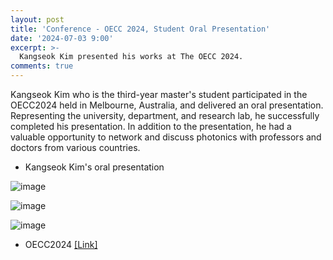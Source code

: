 ```yaml
---
layout: post
title: 'Conference - OECC 2024, Student Oral Presentation'
date: '2024-07-03 9:00'
excerpt: >-
  Kangseok Kim presented his works at The OECC 2024.
comments: true
---
```


Kangseok Kim who is the third-year master's student participated in the OECC2024 held in Melbourne, Australia, and delivered an oral presentation. Representing the university, department, and research lab, he successfully completed his presentation. In addition to the presentation, he had a valuable opportunity to network and discuss photonics with professors and doctors from various countries.


- Kangseok Kim's oral presentation 

![image](https://github.com/user-attachments/assets/5e7f674b-c730-4e17-98ee-7247527d2f54)

![image](https://github.com/user-attachments/assets/59bb1fb2-38f7-4dec-8f4c-3f5cdca83cbe)

![image](file:///C:/Users/dream/Downloads/%EA%B7%B8%EB%A6%BC4.png)

- OECC2024 [[Link]](https://oecc2024.com/)
